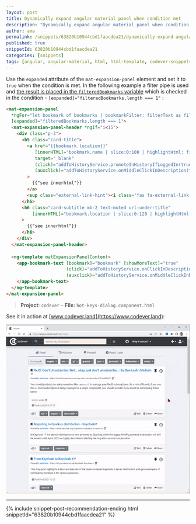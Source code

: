 ```yaml
---
layout: post
title: Dynamically expand angular material panel when condition met
description: "Dynamically expand angular material panel when condition met code snippet"
author: ama
permalink: /snippets/63820b10944cbd1faacdea21/dynamically-expand-angular-material-panel-when-condition-met
published: true
snippetId: 63820b10944cbd1faacdea21
categories: [snippets]
tags: [angular, angular-material, html, html-template, codever-snippets]
---
```


Use the `expanded` attribute of the `mat-expansion-panel` element and set it to `true` when the condition is met.
In the following example a filter pipe is used
and [the result is placed in the `filteredBookmarks` variable](https://www.codever.land/snippets/63806e79944cbd1faacdda84/details)
which is checked in the condition - `[expanded]="filteredBookmarks.length === 1"` :

```html
<mat-expansion-panel
  *ngFor="let bookmark of bookmarks | bookmarkFilter: filterText as filteredBookmarks; index as i"
  [expanded]="filteredBookmarks.length === 1">
  <mat-expansion-panel-header *ngIf="i<15">
    <div class="p-3">
      <h5 class="card-title">
        <a href="{{bookmark.location}}"
           [innerHTML]="bookmark.name | slice:0:100 | highlightHtml: filterText"
           target="_blank"
           (click)="addToHistoryService.promoteInHistoryIfLoggedIn(true, bookmark)"
           (auxclick)="addToHistoryService.onMiddleClickInDescription(true, $event, bookmark)"
        >
          {{"see innerhtml"}}
        </a>
        <sup class="external-link-hint"><i class="fas fa-external-link-alt"></i></sup>
      </h5>
      <h6 class="card-subtitle mb-2 text-muted url-under-title"
          [innerHTML]="bookmark.location | slice:0:120 | highlightHtml: filterText"
      >
        {{"see innerhtml"}}
      </h6>
    </div>
  </mat-expansion-panel-header>

  <ng-template matExpansionPanelContent>
    <app-bookmark-text [bookmark]="bookmark" [showMoreText]="true"
                       (click)="addToHistoryService.onClickInDescription(true, $event, bookmark)"
                       (auxclick)="addToHistoryService.onMiddleClickInDescription(true, $event, bookmark)">
    </app-bookmark-text>
  </ng-template>
</mat-expansion-panel>
```

> **Project**: `codever` - **File**:  `hot-keys-dialog.component.html`

See it in action at [www.codever.land](https://www.codever.land):

![Copy-to-clipboard-demo](/images/posts/2022-11-26-expand-angular-material-accordeon-dynamically/codever-automatic-expander-filter-one-result.gif)

<hr/>


 {% include snippet-post-recommendation-ending.html snippetId="63820b10944cbd1faacdea21" %}
